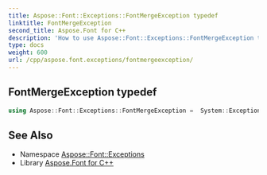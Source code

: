 ```yaml
---
title: Aspose::Font::Exceptions::FontMergeException typedef
linktitle: FontMergeException
second_title: Aspose.Font for C++
description: 'How to use Aspose::Font::Exceptions::FontMergeException typedef in C++.'
type: docs
weight: 600
url: /cpp/aspose.font.exceptions/fontmergeexception/
---
```

## FontMergeException typedef




```cpp
using Aspose::Font::Exceptions::FontMergeException =  System::ExceptionWrapper<Details_FontMergeException>
```

## See Also

* Namespace [Aspose::Font::Exceptions](../)
* Library [Aspose.Font for C++](../../)
